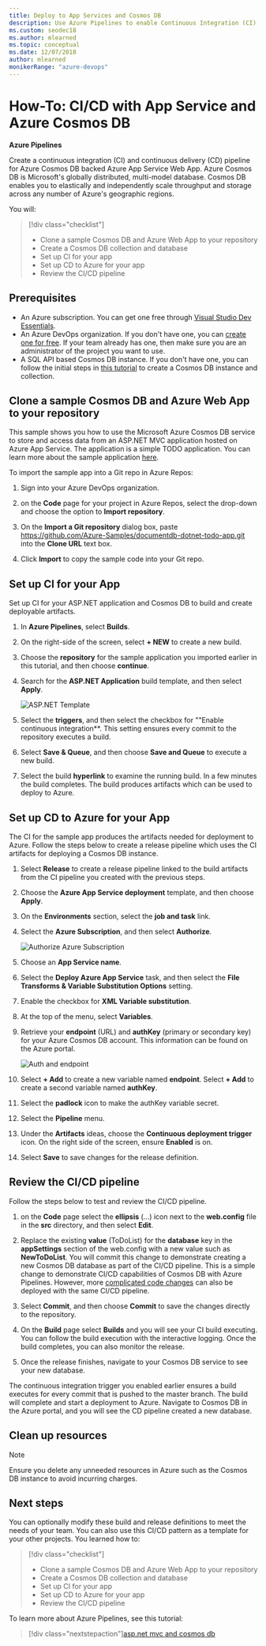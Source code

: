 ```yaml
---
title: Deploy to App Services and Cosmos DB
description: Use Azure Pipelines to enable Continuous Integration (CI) and Continuous Deployment (CD) for your ASP.NET App service and Azure Cosmos DB.
ms.custom: seodec18
ms.author: mlearned
ms.topic: conceptual
ms.date: 12/07/2018
author: mlearned
monikerRange: "azure-devops"
---
```


# How-To: CI/CD with App Service and Azure Cosmos DB

**Azure Pipelines**

Create a continuous integration (CI) and continuous delivery (CD) pipeline for Azure Cosmos DB backed Azure App Service Web App. Azure Cosmos DB is Microsoft's globally distributed, multi-model database. Cosmos DB enables you to elastically and independently scale throughput and storage across any number of Azure's geographic regions.

You will:

> [!div class="checklist"]
>
> - Clone a sample Cosmos DB and Azure Web App to your repository
> - Create a Cosmos DB collection and database
> - Set up CI for your app
> - Set up CD to Azure for your app
> - Review the CI/CD pipeline

## Prerequisites

- An Azure subscription. You can get one free through [Visual Studio Dev Essentials](https://visualstudio.microsoft.com/dev-essentials/).
- An Azure DevOps organization. If you don't have one, you can [create one for free](https://go.microsoft.com/fwlink/?LinkId=307137). If your team already has one, then make sure you are an administrator of the project you want to use.
- A SQL API based Cosmos DB instance. If you don't have one, you can follow the initial steps in [this tutorial](/azure/cosmos-db/create-sql-api-dotnet) to create a Cosmos DB instance and collection.

## Clone a sample Cosmos DB and Azure Web App to your repository

This sample shows you how to use the Microsoft Azure Cosmos DB service to store and access data from an ASP.NET MVC application hosted on Azure App Service. The application is a simple TODO application. You can learn more about the sample application [here](https://github.com/Azure-Samples/documentdb-dotnet-todo-app).

To import the sample app into a Git repo in Azure Repos:

1.  Sign into your Azure DevOps organization.

1.  on the **Code** page for your project in Azure Repos, select the drop-down and choose the option to **Import repository**.

1.  On the **Import a Git repository** dialog box, paste https://github.com/Azure-Samples/documentdb-dotnet-todo-app.git into the **Clone URL** text box.

1.  Click **Import** to copy the sample code into your Git repo.

## Set up CI for your App

Set up CI for your ASP.NET application and Cosmos DB to build and create deployable artifacts.

1. In **Azure Pipelines**, select **Builds**.

2. On the right-side of the screen, select **+ NEW** to create a new build.

3. Choose the **repository** for the sample application you imported earlier in this tutorial, and then choose **continue**.

4. Search for the **ASP.NET Application** build template, and then select **Apply**.

   ![ASP.NET Template](media/cosmos-db/aspnettemplate.png)

5. Select the **triggers**, and then select the checkbox for ""Enable continuous integration\*\*. This setting ensures every commit to the repository executes a build.

6. Select **Save & Queue**, and then choose **Save and Queue** to execute a new build.

7. Select the build **hyperlink** to examine the running build. In a few minutes the build completes. The build produces artifacts which can be used to deploy to Azure.

## Set up CD to Azure for your App

The CI for the sample app produces the artifacts needed for deployment to Azure. Follow the steps below to create a release pipeline which uses the CI artifacts for deploying a Cosmos DB instance.

1. Select **Release** to create a release pipeline linked to the build artifacts from the CI pipeline you created with the previous steps.

2. Choose the **Azure App Service deployment** template, and then choose **Apply**.

3. On the **Environments** section, select the **job and task** link.

4. Select the **Azure Subscription**, and then select **Authorize**.

   ![Authorize Azure Subscription](media/cosmos-db/authorizeazure.png)

5. Choose an **App Service name**.

6. Select the **Deploy Azure App Service** task, and then select the **File Transforms & Variable Substitution Options** setting.

7. Enable the checkbox for **XML Variable substitution**.

8. At the top of the menu, select **Variables**.

9. Retrieve your **endpoint** (URL) and **authKey** (primary or secondary key) for your Azure Cosmos DB account. This information can be found on the Azure portal.

   ![Auth and endpoint](media/cosmos-db/keys.png)

10. Select **+ Add** to create a new variable named **endpoint**. Select **+ Add** to create a second variable named **authKey**.

11. Select the **padlock** icon to make the authKey variable secret.

12. Select the **Pipeline** menu.

13. Under the **Artifacts** ideas, choose the **Continuous deployment trigger** icon. On the right side of the screen, ensure **Enabled** is on.

14. Select **Save** to save changes for the release definition.

## Review the CI/CD pipeline

Follow the steps below to test and review the CI/CD pipeline.

1. on the **Code** page select the **ellipsis** (...) icon next to the **web.config** file in the **src** directory, and then select **Edit**.

1. Replace the existing **value** (ToDoList) for the **database** key in the **appSettings** section of the web.config with a new value such as **NewToDoList**. You will commit this change to demonstrate creating a new Cosmos DB database as part of the CI/CD pipeline. This is a simple change to demonstrate CI/CD capabilities of Cosmos DB with Azure Pipelines. However, more [complicated code changes](/azure/cosmos-db/sql-api-dotnet-samples) can also be deployed with the same CI/CD pipeline.

1. Select **Commit**, and then choose **Commit** to save the changes directly to the repository.

1. On the **Build** page select **Builds** and you will see your CI build executing. You can follow the build execution with the interactive logging. Once the build completes, you can also monitor the release.

1. Once the release finishes, navigate to your Cosmos DB service to see your new database.

The continuous integration trigger you enabled earlier ensures a build executes for every commit that is pushed to the master branch. The build will complete and start a deployment to Azure. Navigate to Cosmos DB in the Azure portal, and you will see the CD pipeline created a new database.

## Clean up resources

> [!NOTE]
> Ensure you delete any unneeded resources in Azure such as the Cosmos DB instance to avoid incurring charges.

## Next steps

You can optionally modify these build and release definitions to meet the needs of your team. You can also use this CI/CD pattern as a template for your other projects. You learned how to:

> [!div class="checklist"]
>
> - Clone a sample Cosmos DB and Azure Web App to your repository
> - Create a Cosmos DB collection and database
> - Set up CI for your app
> - Set up CD to Azure for your app
> - Review the CI/CD pipeline

To learn more about Azure Pipelines, see this tutorial:

> [!div class="nextstepaction"][asp.net mvc and cosmos db](/azure/cosmos-db/sql-api-dotnet-application)

